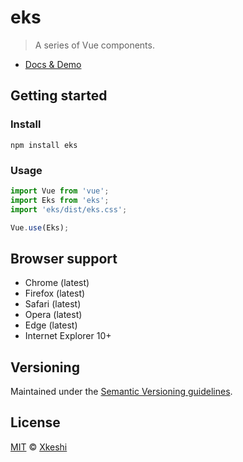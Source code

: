 # eks

> A series of Vue components.

- [Docs & Demo](https://xkeshi.github.io/eks)

## Getting started

### Install

```shell
npm install eks
```

### Usage

```js
import Vue from 'vue';
import Eks from 'eks';
import 'eks/dist/eks.css';

Vue.use(Eks);
```

## Browser support

- Chrome (latest)
- Firefox (latest)
- Safari (latest)
- Opera (latest)
- Edge (latest)
- Internet Explorer 10+

## Versioning

Maintained under the [Semantic Versioning guidelines](http://semver.org).

## License

[MIT](http://opensource.org/licenses/MIT) © [Xkeshi](http://xkeshi.com)
